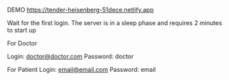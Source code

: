
DEMO
https://tender-heisenberg-51dece.netlify.app

Wait for the first login. The server is in a sleep phase and requires 2 minutes to start up

For Doctor

Login: doctor@doctor.com
Password: doctor



For Patient
Login: email@email.com
Password: email
